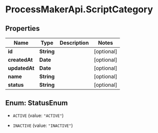 # ProcessMakerApi.ScriptCategory

## Properties

Name | Type | Description | Notes
------------ | ------------- | ------------- | -------------
**id** | **String** |  | [optional] 
**createdAt** | **Date** |  | [optional] 
**updatedAt** | **Date** |  | [optional] 
**name** | **String** |  | [optional] 
**status** | **String** |  | [optional] 



## Enum: StatusEnum


* `ACTIVE` (value: `"ACTIVE"`)

* `INACTIVE` (value: `"INACTIVE"`)




